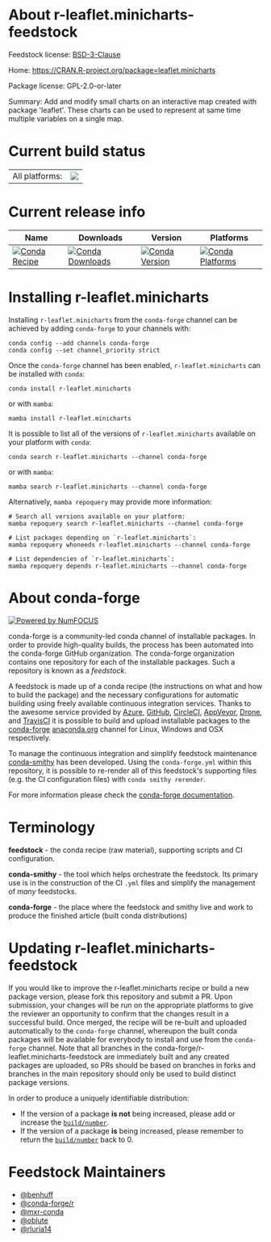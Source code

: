 About r-leaflet.minicharts-feedstock
====================================

Feedstock license: [BSD-3-Clause](https://github.com/conda-forge/r-leaflet.minicharts-feedstock/blob/main/LICENSE.txt)

Home: https://CRAN.R-project.org/package=leaflet.minicharts

Package license: GPL-2.0-or-later

Summary: Add and modify small charts on an interactive map created with package 'leaflet'. These charts can be used to represent at same time multiple variables on a single map.

Current build status
====================


<table><tr><td>All platforms:</td>
    <td>
      <a href="https://dev.azure.com/conda-forge/feedstock-builds/_build/latest?definitionId=9050&branchName=main">
        <img src="https://dev.azure.com/conda-forge/feedstock-builds/_apis/build/status/r-leaflet.minicharts-feedstock?branchName=main">
      </a>
    </td>
  </tr>
</table>

Current release info
====================

| Name | Downloads | Version | Platforms |
| --- | --- | --- | --- |
| [![Conda Recipe](https://img.shields.io/badge/recipe-r--leaflet.minicharts-green.svg)](https://anaconda.org/conda-forge/r-leaflet.minicharts) | [![Conda Downloads](https://img.shields.io/conda/dn/conda-forge/r-leaflet.minicharts.svg)](https://anaconda.org/conda-forge/r-leaflet.minicharts) | [![Conda Version](https://img.shields.io/conda/vn/conda-forge/r-leaflet.minicharts.svg)](https://anaconda.org/conda-forge/r-leaflet.minicharts) | [![Conda Platforms](https://img.shields.io/conda/pn/conda-forge/r-leaflet.minicharts.svg)](https://anaconda.org/conda-forge/r-leaflet.minicharts) |

Installing r-leaflet.minicharts
===============================

Installing `r-leaflet.minicharts` from the `conda-forge` channel can be achieved by adding `conda-forge` to your channels with:

```
conda config --add channels conda-forge
conda config --set channel_priority strict
```

Once the `conda-forge` channel has been enabled, `r-leaflet.minicharts` can be installed with `conda`:

```
conda install r-leaflet.minicharts
```

or with `mamba`:

```
mamba install r-leaflet.minicharts
```

It is possible to list all of the versions of `r-leaflet.minicharts` available on your platform with `conda`:

```
conda search r-leaflet.minicharts --channel conda-forge
```

or with `mamba`:

```
mamba search r-leaflet.minicharts --channel conda-forge
```

Alternatively, `mamba repoquery` may provide more information:

```
# Search all versions available on your platform:
mamba repoquery search r-leaflet.minicharts --channel conda-forge

# List packages depending on `r-leaflet.minicharts`:
mamba repoquery whoneeds r-leaflet.minicharts --channel conda-forge

# List dependencies of `r-leaflet.minicharts`:
mamba repoquery depends r-leaflet.minicharts --channel conda-forge
```


About conda-forge
=================

[![Powered by
NumFOCUS](https://img.shields.io/badge/powered%20by-NumFOCUS-orange.svg?style=flat&colorA=E1523D&colorB=007D8A)](https://numfocus.org)

conda-forge is a community-led conda channel of installable packages.
In order to provide high-quality builds, the process has been automated into the
conda-forge GitHub organization. The conda-forge organization contains one repository
for each of the installable packages. Such a repository is known as a *feedstock*.

A feedstock is made up of a conda recipe (the instructions on what and how to build
the package) and the necessary configurations for automatic building using freely
available continuous integration services. Thanks to the awesome service provided by
[Azure](https://azure.microsoft.com/en-us/services/devops/), [GitHub](https://github.com/),
[CircleCI](https://circleci.com/), [AppVeyor](https://www.appveyor.com/),
[Drone](https://cloud.drone.io/welcome), and [TravisCI](https://travis-ci.com/)
it is possible to build and upload installable packages to the
[conda-forge](https://anaconda.org/conda-forge) [anaconda.org](https://anaconda.org/)
channel for Linux, Windows and OSX respectively.

To manage the continuous integration and simplify feedstock maintenance
[conda-smithy](https://github.com/conda-forge/conda-smithy) has been developed.
Using the ``conda-forge.yml`` within this repository, it is possible to re-render all of
this feedstock's supporting files (e.g. the CI configuration files) with ``conda smithy rerender``.

For more information please check the [conda-forge documentation](https://conda-forge.org/docs/).

Terminology
===========

**feedstock** - the conda recipe (raw material), supporting scripts and CI configuration.

**conda-smithy** - the tool which helps orchestrate the feedstock.
                   Its primary use is in the construction of the CI ``.yml`` files
                   and simplify the management of *many* feedstocks.

**conda-forge** - the place where the feedstock and smithy live and work to
                  produce the finished article (built conda distributions)


Updating r-leaflet.minicharts-feedstock
=======================================

If you would like to improve the r-leaflet.minicharts recipe or build a new
package version, please fork this repository and submit a PR. Upon submission,
your changes will be run on the appropriate platforms to give the reviewer an
opportunity to confirm that the changes result in a successful build. Once
merged, the recipe will be re-built and uploaded automatically to the
`conda-forge` channel, whereupon the built conda packages will be available for
everybody to install and use from the `conda-forge` channel.
Note that all branches in the conda-forge/r-leaflet.minicharts-feedstock are
immediately built and any created packages are uploaded, so PRs should be based
on branches in forks and branches in the main repository should only be used to
build distinct package versions.

In order to produce a uniquely identifiable distribution:
 * If the version of a package **is not** being increased, please add or increase
   the [``build/number``](https://docs.conda.io/projects/conda-build/en/latest/resources/define-metadata.html#build-number-and-string).
 * If the version of a package **is** being increased, please remember to return
   the [``build/number``](https://docs.conda.io/projects/conda-build/en/latest/resources/define-metadata.html#build-number-and-string)
   back to 0.

Feedstock Maintainers
=====================

* [@benhuff](https://github.com/benhuff/)
* [@conda-forge/r](https://github.com/orgs/conda-forge/teams/r/)
* [@mxr-conda](https://github.com/mxr-conda/)
* [@oblute](https://github.com/oblute/)
* [@rluria14](https://github.com/rluria14/)

